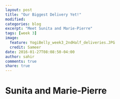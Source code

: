```yaml
---
layout: post
title: "Our Biggest Delivery Yet!"
modified:
categories: blog
excerpt: "Meet Sunita and Marie-Pierre"
tags: [week 3]
image:
  feature: YogiBelly_week3_2ndHalf_deliveries.JPG
  credit: Sameer
date: 2016-01-27T08:08:50-04:00
author: sahir
comments: true
share: true
---
```


# Sunita and Marie-Pierre 

